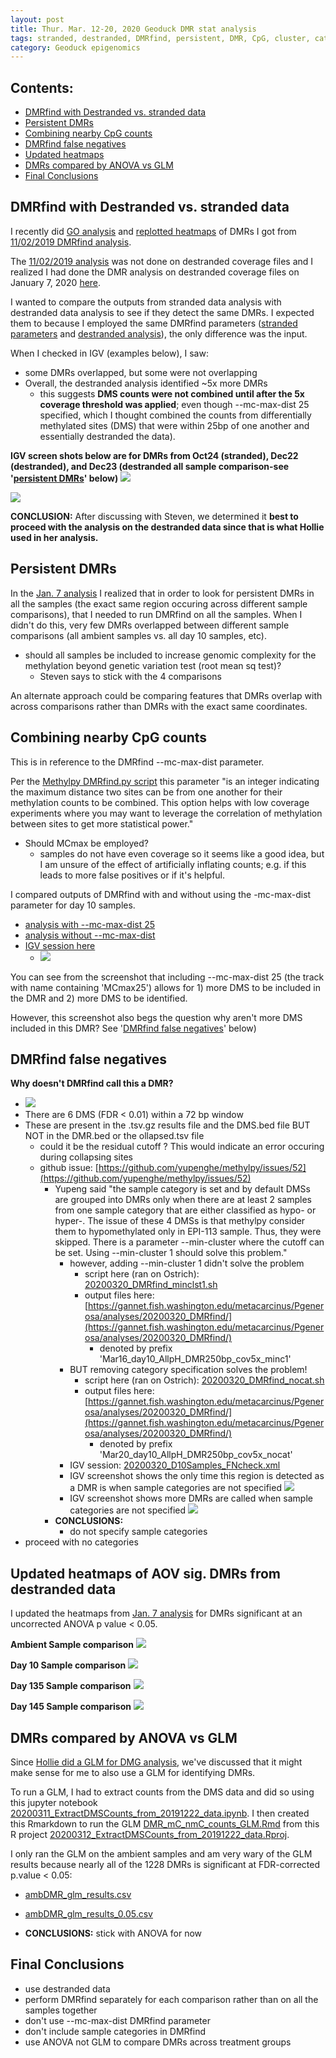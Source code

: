 ```yaml
---
layout: post
title: Thur. Mar. 12-20, 2020 Geoduck DMR stat analysis
tags: stranded, destranded, DMRfind, persistent, DMR, CpG, cluster, categories, IGV, heatmap, GLM
category: Geoduck epigenomics 
---
```


## Contents:
- [DMRfind with Destranded vs. stranded data](#DMRfind-with-Destranded-vs.-stranded-data)
- [Persistent DMRs](#[Persistent-DMRs)
- [Combining nearby CpG counts](#Combining-nearby-CpG-counts)
- [DMRfind false negatives](#DMRfind-false-negatives)
- [Updated heatmaps](#Updated-heatmaps-of-AOV-sig.-DMRs-from-destranded-data)
- [DMRs compared by ANOVA vs GLM](#DMRs-compared-by-ANOVA-vs-GLM)
- [Final Conclusions](#Final-Conclusions)

## DMRfind with Destranded vs. stranded data 

I recently did [GO analysis](https://shellytrigg.github.io/230th-post/) and [replotted heatmaps](https://shellytrigg.github.io/231th-post/) of DMRs I got from [11/02/2019 DMRfind analysis](https://shellytrigg.github.io/209th-post/). 

The [11/02/2019 analysis](https://shellytrigg.github.io/209th-post/) was not done on destranded coverage files and I realized I had done the DMR analysis on destranded coverage files on January 7, 2020 [here](https://shellytrigg.github.io/222th-post/).

I wanted to compare the outputs from stranded data analysis with  destranded data analysis to see if they detect the same DMRs. I expected them to because I employed the same DMRfind parameters ([stranded parameters](https://gannet.fish.washington.edu/metacarcinus/mox_jobs/20191024_DMRfindAllEPI.sh) and [destranded analysis](https://github.com/shellytrigg/Shelly_Pgenerosa/blob/master/analyses/20191222_DMRfind_5xmerg.ipynb)), the only difference was the input. 

When I checked in IGV (examples below), I saw:

- some DMRs overlapped, but some were not overlapping
- Overall, the destranded analysis identified ~5x more DMRs
	- this suggests **DMS counts were not combined until after the 5x coverage threshold was applied**; even though --mc-max-dist 25 specified, which I thought combined the counts from differentially methylated sites (DMS) that were within 25bp of one another and essentially destranded the data).



**IGV screen shots below are for DMRs from Oct24 (stranded), Dec22 (destranded), and Dec23 (destranded all sample comparison-see '[persistent DMRs](#persistent-dmrs)' below)**
[![](https://raw.githubusercontent.com/shellytrigg/Shelly_Pgenerosa/master/analyses/20200311_compare_DMRfind_output/igv_screenshots/Screen%20Shot%202020-03-12%20at%2011.46.19%20AM.png)](https://raw.githubusercontent.com/shellytrigg/Shelly_Pgenerosa/master/analyses/20200311_compare_DMRfind_output/igv_screenshots/Screen%20Shot%202020-03-12%20at%2011.46.19%20AM.png)

[![](https://raw.githubusercontent.com/shellytrigg/Shelly_Pgenerosa/master/analyses/20200311_compare_DMRfind_output/igv_screenshots/Screen%20Shot%202020-03-12%20at%2011.47.14%20AM.png)](https://raw.githubusercontent.com/shellytrigg/Shelly_Pgenerosa/master/analyses/20200311_compare_DMRfind_output/igv_screenshots/Screen%20Shot%202020-03-12%20at%2011.47.14%20AM.png)

**CONCLUSION:**  After discussing with Steven, we determined it **best to proceed with the analysis on the destranded data since that is what Hollie used in her analysis.**


## Persistent DMRs
In the [Jan. 7 analysis](https://shellytrigg.github.io/222th-post/) I realized that in order to look for persistent DMRs in all the samples (the exact same region occuring across different sample comparisons), that I needed to run DMRfind on all the samples. When I didn't do this, very few DMRs overlapped between different sample comparisons (all ambient samples vs. all day 10 samples, etc). 
	
- should all samples be included to increase genomic complexity for the methylation beyond genetic variation test (root mean sq test)? 
	- Steven says to stick with the 4 comparisons

An alternate approach could be comparing features that DMRs overlap with across comparisons rather than DMRs with the exact same coordinates.

## Combining nearby CpG counts
This is in reference to the DMRfind --mc-max-dist parameter. 

Per the [Methylpy DMRfind.py script](https://github.com/yupenghe/methylpy/blob/methylpy/methylpy/DMRfind.py) this parameter "is an integer indicating the maximum distance two sites can be from one another for their methylation counts to be combined. This option helps with low coverage experiments where you may want to leverage the correlation of methylation between sites to get more statistical power."

- Should MCmax be employed? 
	- samples do not have even coverage so it seems like a good idea, but I am unsure of the effect of artificially inflating counts; e.g. if this leads to more false positives or if it's helpful.

I compared outputs of DMRfind with and without using the -mc-max-dist parameter for day 10 samples.

- [analysis with --mc-max-dist 25](https://github.com/shellytrigg/Shelly_Pgenerosa/blob/master/analyses/20191222_DMRfind_5xmerg.ipynb)
- [analysis without --mc-max-dist](https://github.com/shellytrigg/Shelly_Pgenerosa/blob/master/analyses/20200311_DMRfind_noMCmax_destranded.ipynb)
- [IGV session here](https://github.com/shellytrigg/Shelly_Pgenerosa/blob/master/analyses/20200311_compare_DMRfind_output/20200311_D10Samples_noMCmax_vs_MCmax25.xml)
	- [![](https://raw.githubusercontent.com/shellytrigg/Shelly_Pgenerosa/master/analyses/20200311_compare_DMRfind_output/igv_screenshots/Screen%20Shot%202020-03-12%20at%206.15.10%20PM.png)](https://raw.githubusercontent.com/shellytrigg/Shelly_Pgenerosa/master/analyses/20200311_compare_DMRfind_output/igv_screenshots/Screen%20Shot%202020-03-12%20at%206.15.10%20PM.png)

You can see from the screenshot that including --mc-max-dist 25 (the track with name containing 'MCmax25') allows for 1) more DMS to be included in the DMR and 2) more DMS to be identified. 

However, this screenshot also begs the question why aren't more DMS included in this DMR? See '[DMRfind false negatives](#DMRfind-false-negatives)' below)

## DMRfind false negatives
**Why doesn't DMRfind call this a DMR?**

- [![](https://raw.githubusercontent.com/shellytrigg/Shelly_Pgenerosa/master/analyses/20200311_compare_DMRfind_output/igv_screenshots/Screen%20Shot%202020-03-12%20at%206.22.03%20PM.png)](https://raw.githubusercontent.com/shellytrigg/Shelly_Pgenerosa/master/analyses/20200311_compare_DMRfind_output/igv_screenshots/Screen%20Shot%202020-03-12%20at%206.22.03%20PM.png)
- There are 6 DMS (FDR < 0.01) within a 72 bp window 
- These are present in the .tsv.gz results file and the DMS.bed file BUT NOT in the DMR.bed or the ollapsed.tsv file
	- could it be the residual cutoff ? This would indicate an error occuring during collapsing sites 
	- github issue: [https://github.com/yupenghe/methylpy/issues/52](https://github.com/yupenghe/methylpy/issues/52) 
		- Yupeng said "the sample category is set and by default DMSs are grouped into DMRs only when there are at least 2 samples from one sample category that are either classified as hypo- or hyper-. The issue of these 4 DMSs is that methylpy consider them to hypomethylated only in EPI-113 sample. Thus, they were skipped. There is a parameter --min-cluster where the cutoff can be set. Using --min-cluster 1 should solve this problem." 
			- however, adding --min-cluster 1 didn't solve the problem
				- script here (ran on Ostrich): [20200320_DMRfind_minclst1.sh](https://gannet.fish.washington.edu/metacarcinus/Pgenerosa/analyses/20200320_DMRfind/20200320_DMRfind_minclst1.sh)
				- output files here: [https://gannet.fish.washington.edu/metacarcinus/Pgenerosa/analyses/20200320_DMRfind/](https://gannet.fish.washington.edu/metacarcinus/Pgenerosa/analyses/20200320_DMRfind/)
					- denoted by prefix 'Mar16\_day10\_AllpH\_DMR250bp\_cov5x\_minc1' 
			- BUT removing category specification solves the problem!
				- script here (ran on Ostrich): [20200320_DMRfind_nocat.sh](https://gannet.fish.washington.edu/metacarcinus/Pgenerosa/analyses/20200320_DMRfind/20200320_DMRfind_nocat.sh)
				- output files here: [https://gannet.fish.washington.edu/metacarcinus/Pgenerosa/analyses/20200320_DMRfind/](https://gannet.fish.washington.edu/metacarcinus/Pgenerosa/analyses/20200320_DMRfind/)
					- denoted by prefix 'Mar20\_day10\_AllpH\_DMR250bp\_cov5x\_nocat'
			- IGV session: [20200320_D10Samples_FNcheck.xml](https://gannet.fish.washington.edu/metacarcinus/Pgenerosa/analyses/20200320_DMRfind/20200320_D10Samples_FNcheck.xml)   
			- IGV screenshot shows the only time this region is detected as a DMR is when sample categories are not specified
[![](https://gannet.fish.washington.edu/metacarcinus/Pgenerosa/analyses/20200320_DMRfind/IGV_screenshots/Screen%20Shot%202020-04-07%20at%202.06.07%20PM.png)](https://gannet.fish.washington.edu/metacarcinus/Pgenerosa/analyses/20200320_DMRfind/IGV_screenshots/Screen%20Shot%202020-04-07%20at%202.06.07%20PM.png)
			- IGV screenshot shows more DMRs are called when sample categories are not specified
[![](https://gannet.fish.washington.edu/metacarcinus/Pgenerosa/analyses/20200320_DMRfind/IGV_screenshots/Screen%20Shot%202020-04-07%20at%202.06.48%20PM.png)](https://gannet.fish.washington.edu/metacarcinus/Pgenerosa/analyses/20200320_DMRfind/IGV_screenshots/Screen%20Shot%202020-04-07%20at%202.06.48%20PM.png)
		- **CONCLUSIONS:** 
			- do not specify sample categories
- proceed with no categories



## Updated heatmaps of AOV sig. DMRs from destranded data 

I updated the heatmaps from [Jan. 7 analysis](https://shellytrigg.github.io/222th-post/) for DMRs significant at an uncorrected ANOVA p value < 0.05.

**Ambient Sample comparison**
[![](https://raw.githubusercontent.com/shellytrigg/Shelly_Pgenerosa/master/analyses/20191222/amb_MCmax25DMR_Taov0.05_GROUPmean_heatmap2.jpg)](https://raw.githubusercontent.com/shellytrigg/Shelly_Pgenerosa/master/analyses/20191222/amb_MCmax25DMR_Taov0.05_GROUPmean_heatmap2.jpg)

**Day 10 Sample comparison**
[![](https://raw.githubusercontent.com/shellytrigg/Shelly_Pgenerosa/master/analyses/20191222/d10_MCmax25DMR_Taov0.05_GROUPmean_heatmap2.jpg)](https://raw.githubusercontent.com/shellytrigg/Shelly_Pgenerosa/master/analyses/20191222/d10_MCmax25DMR_Taov0.05_GROUPmean_heatmap2.jpg)


**Day 135 Sample comparison**
[![](https://raw.githubusercontent.com/shellytrigg/Shelly_Pgenerosa/master/analyses/20191222/d135_MCmax25DMR_Taov0.05_GROUPmean_heatmap2.jpg)](https://raw.githubusercontent.com/shellytrigg/Shelly_Pgenerosa/master/analyses/20191222/d135_MCmax25DMR_Taov0.05_GROUPmean_heatmap2.jpg)

**Day 145 Sample comparison**
[![](https://raw.githubusercontent.com/shellytrigg/Shelly_Pgenerosa/master/analyses/20191222/d145_MCmax25DMR_Taov0.05_GROUPmean_heatmap2.jpg)](https://raw.githubusercontent.com/shellytrigg/Shelly_Pgenerosa/master/analyses/20191222/d145_MCmax25DMR_Taov0.05_GROUPmean_heatmap2.jpg)

## DMRs compared by ANOVA vs GLM 

Since [Hollie did a GLM for DMG analysis](https://github.com/hputnam/Geoduck_Meth/blob/master/RAnalysis/Scripts/GM.Rmd), we've discussed that it might make sense for me to also use a GLM for identifying DMRs. 

To run a GLM, I had to extract counts from the DMS data and did so using this jupyter notebook [20200311_ExtractDMSCounts_from_20191222_data.ipynb](https://github.com/shellytrigg/Shelly_Pgenerosa/blob/master/analyses/20200311_ExtractDMSCounts_from_20191222_data.ipynb). I then created this Rmarkdown to run the GLM [DMR_mC_nmC_counts_GLM.Rmd](https://github.com/shellytrigg/Shelly_Pgenerosa/blob/master/analyses/20200312_ExtractDMSCounts_from_20191222_data/DMR_mC_nmC_counts_GLM.Rmd) from this R project [20200312_ExtractDMSCounts_from_20191222_data.Rproj](https://github.com/shellytrigg/Shelly_Pgenerosa/blob/master/analyses/20200312_ExtractDMSCounts_from_20191222_data/20200312_ExtractDMSCounts_from_20191222_data.Rproj). 

I only ran the GLM on the ambient samples and am very wary of the GLM results because nearly all of the 1228 DMRs is significant at FDR-corrected p.value < 0.05:

- [ambDMR_glm_results.csv](https://github.com/shellytrigg/Shelly_Pgenerosa/blob/master/analyses/20200312_ExtractDMSCounts_from_20191222_data/ambDMR_glm_results.csv) 
- [ambDMR_glm_results_0.05.csv](https://github.com/shellytrigg/Shelly_Pgenerosa/blob/master/analyses/20200312_ExtractDMSCounts_from_20191222_data/ambDMR_glm_results_0.05.csv) 

- **CONCLUSIONS:** stick with ANOVA for now  


## Final Conclusions
- use destranded data
- perform DMRfind separately for each comparison rather than on all the samples together
- don't use --mc-max-dist DMRfind parameter
- don't include sample categories in DMRfind
- use ANOVA not GLM to compare DMRs across treatment groups



